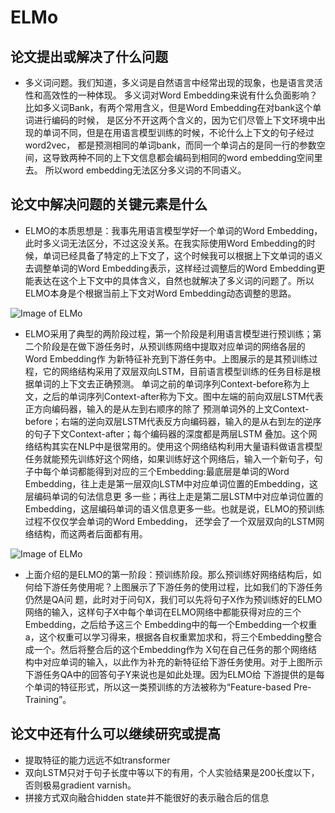 # ELMo

## 论文提出或解决了什么问题

  * 多义词问题。我们知道，多义词是自然语言中经常出现的现象，也是语言灵活性和高效性的一种体现。
    多义词对Word Embedding来说有什么负面影响？比如多义词Bank，有两个常用含义，但是Word Embedding在对bank这个单词进行编码的时候，
    是区分不开这两个含义的，因为它们尽管上下文环境中出现的单词不同，但是在用语言模型训练的时候，不论什么上下文的句子经过word2vec，
    都是预测相同的单词bank，而同一个单词占的是同一行的参数空间，这导致两种不同的上下文信息都会编码到相同的word embedding空间里去。
    所以word embedding无法区分多义词的不同语义。
    
    
## 论文中解决问题的关键元素是什么

  * ELMO的本质思想是：我事先用语言模型学好一个单词的Word Embedding，此时多义词无法区分，不过这没关系。在我实际使用Word Embedding的时候，单词已经具备了特定的上下文了，这个时候我可以根据上下文单词的语义去调整单词的Word Embedding表示，这样经过调整后的Word Embedding更能表达在这个上下文中的具体含义，自然也就解决了多义词的问题了。所以ELMO本身是个根据当前上下文对Word Embedding动态调整的思路。

![Image of ELMo](https://pic4.zhimg.com/v2-fe335ea9fdcd6e0e5ec4a9ac0e2290db_r.jpg)
  * ELMO采用了典型的两阶段过程，第一个阶段是利用语言模型进行预训练；第二个阶段是在做下游任务时，从预训练网络中提取对应单词的网络各层的Word Embedding作
    为新特征补充到下游任务中。上图展示的是其预训练过程，它的网络结构采用了双层双向LSTM，目前语言模型训练的任务目标是根据单词的上下文去正确预测。
    单词之前的单词序列Context-before称为上文，之后的单词序列Context-after称为下文。图中左端的前向双层LSTM代表正方向编码器，输入的是从左到右顺序的除了     预测单词外的上文Context-before；右端的逆向双层LSTM代表反方向编码器，输入的是从右到左的逆序的句子下文Context-after；每个编码器的深度都是两层LSTM     叠加。这个网络结构其实在NLP中是很常用的。使用这个网络结构利用大量语料做语言模型任务就能预先训练好这个网络，如果训练好这个网络后，输入一个新句子，句     子中每个单词都能得到对应的三个Embedding:最底层是单词的Word Embedding，往上走是第一层双向LSTM中对应单词位置的Embedding，这层编码单词的句法信息更     多一些；再往上走是第二层LSTM中对应单词位置的Embedding，这层编码单词的语义信息更多一些。也就是说，ELMO的预训练过程不仅仅学会单词的Word Embedding，     还学会了一个双层双向的LSTM网络结构，而这两者后面都有用。
    
    
    
![Image of ELMo](https://pic2.zhimg.com/80/v2-ef6513ff29e3234011221e4be2e97615_720w.jpg)
  * 上面介绍的是ELMO的第一阶段：预训练阶段。那么预训练好网络结构后，如何给下游任务使用呢？上图展示了下游任务的使用过程，比如我们的下游任务仍然是QA问     题，此时对于问句X，我们可以先将句子X作为预训练好的ELMO网络的输入，这样句子X中每个单词在ELMO网络中都能获得对应的三个Embedding，之后给予这三个       Embedding中的每一个Embedding一个权重a，这个权重可以学习得来，根据各自权重累加求和，将三个Embedding整合成一个。然后将整合后的这个Embedding作为     X句在自己任务的那个网络结构中对应单词的输入，以此作为补充的新特征给下游任务使用。对于上图所示下游任务QA中的回答句子Y来说也是如此处理。因为ELMO给     下游提供的是每个单词的特征形式，所以这一类预训练的方法被称为“Feature-based Pre-Training”。

## 论文中还有什么可以继续研究或提高

  * 提取特征的能力远远不如transformer
  * 双向LSTM只对于句子长度中等以下的有用，个人实验结果是200长度以下，否则极易gradient varnish。
  * 拼接方式双向融合hidden state并不能很好的表示融合后的信息
